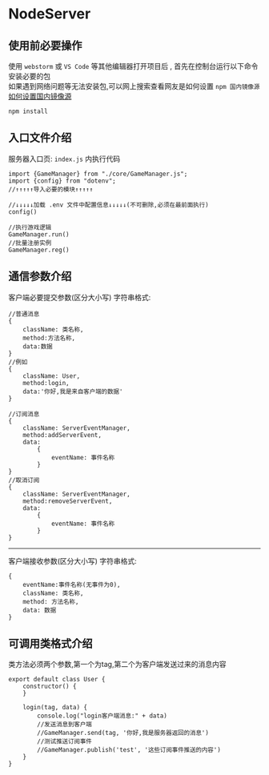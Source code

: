 # NodeServer

使用前必要操作
----
使用 `webstorm` 或 `VS Code` 等其他编辑器打开项目后 , 首先在控制台运行以下命令安装必要的包  
如果遇到网络问题等无法安装包,可以网上搜索查看网友是如何设置 `npm 国内镜像源`  [如何设置国内镜像源](https://www.cnblogs.com/bigron/p/17486819.html)

```
npm install
```

入口文件介绍
----
服务器入口页:  `index.js` 内执行代码

```
import {GameManager} from "./core/GameManager.js";
import {config} from "dotenv";
//↑↑↑↑↑导入必要的模块↑↑↑↑↑

//↓↓↓↓↓加载 .env 文件中配置信息↓↓↓↓↓(不可删除,必须在最前面执行)
config()

//执行游戏逻辑
GameManager.run()
//批量注册实例
GameManager.reg()
```

通信参数介绍
----
客户端必要提交参数(区分大小写)
字符串格式:

```
//普通消息
{
    className: 类名称, 
    method:方法名称, 
    data:数据
}
//例如
{
    className: User, 
    method:login, 
    data:'你好,我是来自客户端的数据'
}

//订阅消息
{
    className: ServerEventManager, 
    method:addServerEvent, 
    data:
        {
            eventName: 事件名称
        }
}
//取消订阅
{
    className: ServerEventManager, 
    method:removeServerEvent, 
    data:
        {
            eventName: 事件名称
        }
}
```

----------------------------------------------
客户端接收参数(区分大小写)
字符串格式:

```
{
    eventName:事件名称(无事件为0),
    className: 类名称,
    method: 方法名称, 
    data: 数据
}
```

可调用类格式介绍
----
类方法必须两个参数,第一个为tag,第二个为客户端发送过来的消息内容

```
export default class User {
    constructor() {
    }
    
    login(tag, data) {
        console.log("login客户端消息:" + data)
        //发送消息到客户端
        //GameManager.send(tag, '你好,我是服务器返回的消息')
        //测试推送订阅事件
        //GameManager.publish('test', '这些订阅事件推送的内容')
    }
}
```
